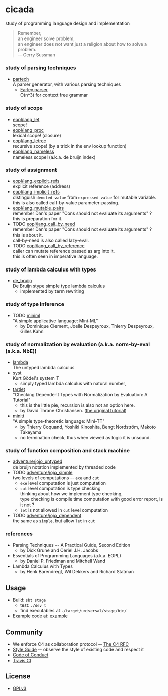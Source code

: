 # cicada

study of programming language design and implementation

> Remember,<br>
> an engineer solve problem,<br>
> an engineer does not want just a religion about how to solve a problem.<br>
> -- Gerry Sussman

### study of parsing techniques

- [partech](src/main/scala/xieyuheng/partech)<br>
  A parser generator, with various parsing techniques
  - [Earley parser](src/main/scala/xieyuheng/partech/parsing_techniques/Earley.scala)<br>
    O(n^3) for context free grammar

### study of scope

- [eopl/lang_let](src/main/scala/xieyuheng/eopl/lang_let)<br>
  scope!
- [eopl/lang_proc](src/main/scala/xieyuheng/eopl/lang_proc)<br>
  lexical scope! (closure)
- [eopl/lang_letrec](src/main/scala/xieyuheng/eopl/lang_letrec)<br>
  recursive scope! (by a trick in the env lookup function)
- [eopl/lang_nameless](src/main/scala/xieyuheng/eopl/lang_nameless)<br>
  nameless scope! (a.k.a. de bruijn index)

### study of assignment

- [eopl/lang_explicit_refs](src/main/scala/xieyuheng/eopl/lang_explicit_refs)<br>
  explicit reference (address)
- [eopl/lang_implicit_refs](src/main/scala/xieyuheng/eopl/lang_implicit_refs)<br>
  distinguish `denoted value` from `expressed value` for mutable variable. <br>
  this is also called call-by-value parameter-passing.
- [eopl/lang_mutable_pairs](src/main/scala/xieyuheng/eopl/lang_mutable_pairs)<br>
  remember Dan's paper "Cons should not evaluate its arguments" ? <br>
  this is preparation for it.
- TODO [eopl/lang_call_by_need](src/main/scala/xieyuheng/eopl/lang_call_by_need)<br>
  remember Dan's paper "Cons should not evaluate its arguments" ? <br>
  this is about it. <br>
  call-by-need is also called lazy-eval.
- TODO [eopl/lang_call_by_reference](src/main/scala/xieyuheng/eopl/lang_call_by_reference)<br>
  caller can mutate reference passed as arg into it. <br>
  this is often seen in imperative language.

### study of lambda calculus with types

- [de_bruijn](src/main/scala/xieyuheng/de_bruijn)<br>
  De Bruijn stype simple type lambda calculus
  - implemented by term rewriting

### study of type inference

- TODO [miniml](src/main/scala/xieyuheng/miniml)<br>
  "A simple applicative language: Mini-ML"
  - by Dominique Clement, Joelle Despeyroux, Thierry Despeyroux, Gilles Kahn

### study of normalization by evaluation (a.k.a. norm-by-eval (a.k.a. NbE))

- [lambda](src/main/scala/xieyuheng/lambda)<br>
  The untyped lambda calculus
- [syst](src/main/scala/xieyuheng/syst)<br>
  Kurt Gödel's system T
  - simply typed lambda calculus with natural number,
- [tartlet](src/main/scala/xieyuheng/tartlet)<br>
  "Checking Dependent Types with Normalization by Evaluation: A Tutorial"
  - this is the little pie, recursion is also not an option here.
  - by David Thrane Christiansen.
    ([the original tutorial](http://davidchristiansen.dk/tutorials/nbe))
- [minitt](src/main/scala/xieyuheng/minitt)<br>
  "A simple type-theoretic language: Mini-TT"
  - by Thierry Coquand, Yoshiki Kinoshita, Bengt Nordström, Makoto Takeyama
  - no termination check, thus when viewed as logic it is unsound.

### study of function composition and stack machine

- [adventure/jojo_untyped](src/main/scala/xieyuheng/adventure/jojo_untyped)<br>
  de bruijn notation implemented by threaded code
- TODO [adventure/jojo_simple](src/main/scala/xieyuheng/adventure/jojo_simple)<br>
  two levels of computations -- `exe` and `cut`
  - `exe` level computation is just computation
  - `cut` level computation is type checking <br>
    thinking about how we implement type checking, <br>
    type checking is compile time computation with good error report, is it not ?
  - `let` is not allowed in `cut` level computation
- TODO [adventure/jojo_dependent](src/main/scala/xieyuheng/adventure/jojo_dependent)<br>
  the same as `simple`, but allow `let` in `cut`

### references

- Parsing Techniques -- A Practical Guide, Second Edition
  - by Dick Grune and Ceriel J.H. Jacobs
- Essentials of Programming Languages (a.k.a. EOPL)
  - by Daniel P. Friedman and Mitchell Wand
- Lambda Calculus with Types
  - by Henk Barendregt, Wil Dekkers and Richard Statman

## Usage

- Build: `sbt stage`
  - test: `./dev t`
  - find executables at `./target/universal/stage/bin/`
- Example code at: [example](example)

## Community

- We enforce C4 as collaboration protocol -- [The C4 RFC](https://rfc.zeromq.org/spec:42/C4)
- [Style Guide](STYLE-GUIDE.md) -- observe the style of existing code and respect it
- [Code of Conduct](CODE-OF-CONDUCT.md)
- [Travis CI](https://travis-ci.org/xieyuheng/cicada)

## License

- [GPLv3](LICENSE)
